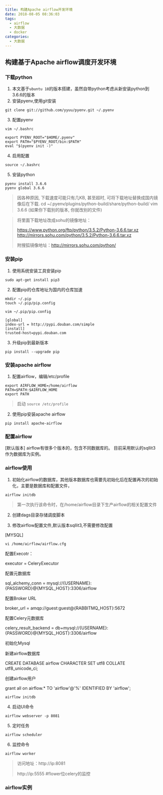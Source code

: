 ```yaml
---
title: 构建Apache airflow开发环境
date: 2018-08-05 08:36:03
tags:
  - airflow
  - 大数据
  - docker
categories:
  - 大数据
---
```


## 构建基于Apache airflow调度开发环境

### 下载python

1. 本文基于`ubuntu 18`的版本搭建，虽然自带python考虑从新安装python到3.6.6的版本
2. 安装pyenv,使用git安装
  ```Shell
  git clone git://github.com/yyuu/pyenv.git ~/.pyenv
  ```
3. 配置pyenv
  ```Shell
  vim ~/.bashrc

  export PYENV_ROOT="$HOME/.pyenv"
  export PATH="$PYENV_ROOT/bin:$PATH"
  eval "$(pyenv init -)"
  ```
4. 启用配置
  ```shell
  source ~/.bashrc
  ```
5. 安装python
  ```shell
  pyenv install 3.6.6
  pyenv global 3.6.6
  ```
  > 因各种原因, 下载速度可能只有几KB, 甚至超时, 可将下载地址替换成国内镜像后在下载.
  >cd  ~/.pyenv/plugins/python-build/share/python-build/
  >vim 3.6.6 (如果你下载别的版本, 你就改别的文件)

  > 将里面下载地址改成sohu的镜像地址：
  >
  >https://www.python.org/ftp/python/3.5.2/Python-3.6.6.tar.xz
  >http://mirrors.sohu.com/python/3.5.2/Python-3.6.6.tar.xz
  >
  >附搜狐镜像地址：http://mirrors.sohu.com/python/

### 安装pip

1. 使用系统安装工具安装pip
  ```Shell
  sudo apt-get install pip3
  ```
2. 配置pip的仓库地址为国内的仓库加速
  ```Shell
  mkdir ~/.pip
  touch ~/.pip/pip.config

  vim ~/.pip/pip.config

  [global]
  index-url = http://pypi.douban.com/simple
  [install]
  trusted-host=pypi.douban.com
  ```
3. 升级pip到最新版本
  ```Shell
  pip install --upgrade pip
  ```

### 安装apache airflow
1. 配置airflow，编辑/etc/profile
  ```shell
  export AIRFLOW_HOME=/home/airflow
  PATH=$PATH:$AIRFLOW_HOME
  export PATH
  ```
  > 启动 `source /etc/profile`

2. 使用pip安装apache airflow
  ```shell
  pip install apache-airflow
  ```

### 配置airflow

[默认版本]
airflow有很多个版本的，包含不同数据库的。
目前采用默认的sqllit3作为数据库为实例。

### airflow使用

1. 初始化airflow的数据库，其他版本数据库也需要先初始化后在配置再次的初始化，主要是数据库和配置文件，
  ```shell
  airflow initdb
  ```
  > 第一次执行该命令时，在/home/airflow目录下生产airflow的相关配置文件

2. 创建dags目录存储调度脚本

3. 修改airflow配置文件,默认版本sqllit3,不需要修改配置

  [MYSQL]

  `vi /home/airflow/airflow.cfg`

  配置Execotr：

  executor = CeleryExecutor

  配置元数据库

  sql_alchemy_conn = mysql://{USERNAME}:{PASSWORD}@{MYSQL_HOST}:3306/airflow

  配置Broker URL

  broker_url = amqp://guest:guest@{RABBITMQ_HOST}:5672

  配置Celery元数据库

  celery_result_backend = db+mysql://{USERNAME}:{PASSWORD}@{MYSQL_HOST}:3306/airflow

  初始化Mysql

  新建airflow数据库

  CREATE DATABASE airflow CHARACTER SET utf8 COLLATE utf8_unicode_ci;

  创建airflow用户

  grant all on airflow.* TO 'airflow'@'%' IDENTIFIED BY 'airflow';

  `airflow initdb`

4. 启动UI命令
  ```shell
  airflow webserver -p 8081
  ```

5. 定时任务
  ```Shell
  airflow scheduler
  ```

6. 监控命令
  ```Shell
  airflow worker
  ```
> 访问地址：http://ip:8081
>
> http://ip:5555  #flower位celery的监控

### airflow实例
